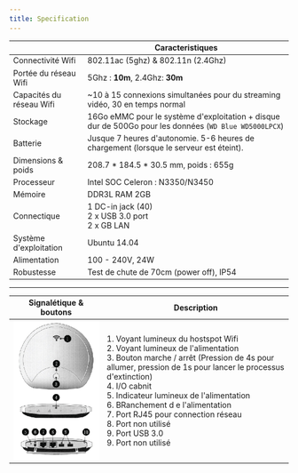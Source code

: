 ```yaml
---
title: Specification
---
```


|  | Caracteristiques |
|------------------------------------|------------|
| Connectivité Wifi | 802.11ac (5ghz) & 802.11n (2.4Ghz) |
| Portée du réseau Wifi | 5Ghz : **10m**, 2.4Ghz: **30m** |
| Capacités du réseau Wifi | ~10 à 15 connexions simultanées pour du  streaming vidéo, 30 en temps normal |
| Stockage | 16Go eMMC pour le système d'exploitation + disque dur de 500Go pour les données (`WD Blue WD5000LPCX`) |
| Batterie | Jusque 7 heures d'autonomie. 5-6 heures de chargement (lorsque le serveur est éteint). |
| Dimensions & poids | 208.7 * 184.5 * 30.5 mm, poids : 655g |
| Processeur | Intel SOC Celeron : N3350/N3450 |
| Mémoire | DDR3L RAM 2GB |
| Connectique | 1 DC-in jack (40)<br />2 x USB 3.0 port<br />2 x GB LAN |
| Système d'exploitation | Ubuntu 14.04 |
| Alimentation | 100 - 240V, 24W |
| Robustesse | Test de chute de 70cm (power off), IP54 |

---

| Signalétique & boutons | Description |
|--|--|
|![](cap_connector.png)| 1. Voyant lumineux du hostspot Wifi<br />2. Voyant lumineux de l'alimentation<br />3. Bouton marche / arrêt (Pression de 4s pour allumer, pression de 1s pour lancer le processus d'extinction)<br />4. I/O cabnit<br />5. Indicateur lumineux de l'alimentation<br />6. BRanchement d e l'alimentation<br />7. Port RJ45 pour connection réseau<br />8. Port non utilisé<br />9. Port USB 3.0<br />9. Port non utilisé<br /> |


